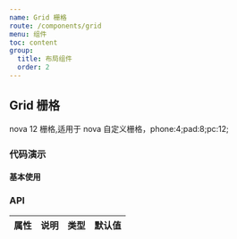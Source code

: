 ```yaml
---
name: Grid 栅格
route: /components/grid
menu: 组件
toc: content
group:
  title: 布局组件
  order: 2
---
```


## Grid 栅格

nova 12 栅格,适用于 nova 自定义栅格，phone:4;pad:8;pc:12;

### 代码演示

#### 基本使用

<code src='./demo/grid-container.tsx'></code>
<code src='./demo/basic.tsx'></code>
<code src='./demo/offset.tsx'></code>
<code src='./demo/align.tsx'></code>
<code src='./demo/justify.tsx'></code>
<code src='./demo/order.tsx'></code>
<code src='./demo/size.tsx'></code>

### API

| 属性 | 说明 | 类型 | 默认值 |
| ---- | ---- | ---- | ------ |
